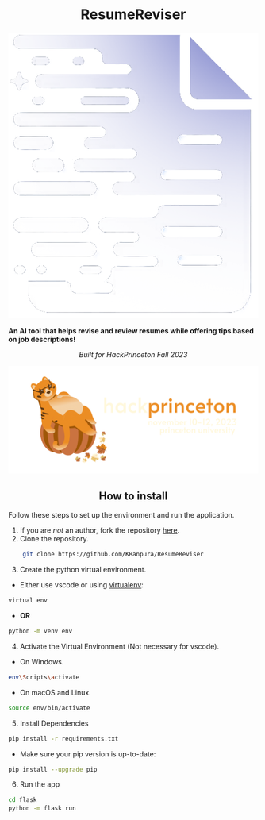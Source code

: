 <div align=center>

# ResumeReviser

<div style="text-align: center;">
    <img src="imgs/magic_resume.png" alt="Logo" style="max-width: 100%; height: auto;">
</div>

</div>

**An AI tool that helps revise and review resumes while offering tips based on job descriptions!**

<p align="center">
<i>Built for HackPrinceton Fall 2023</i>
<p>

![hackprinceton banner](imgs/hackprinceton_banner.png)


<div align="center">

## How to install

</div>

Follow these steps to set up the environment and run the application.
1. If you are *not* an author, fork the repository [here](https://github.com/KRanpura/ResumeReviser/fork).
2. Clone the repository.
```bash
    git clone https://github.com/KRanpura/ResumeReviser
```
3. Create the python virtual environment.
- Either use vscode or using [virtualenv](https://learnpython.com/blog/how-to-use-virtualenv-python/):
```bash
virtual env 
```
- **OR**
```bash
python -m venv env
```
4. Activate the Virtual Environment (Not necessary for vscode).

- On Windows.

```bash
env\Scripts\activate
```

- On macOS and Linux.

```bash
source env/bin/activate
```

5. Install Dependencies
```bash
pip install -r requirements.txt
```
- Make sure your pip version is up-to-date:

```bash
pip install --upgrade pip
```

6. Run the app
```bash
cd flask
python -m flask run
```
